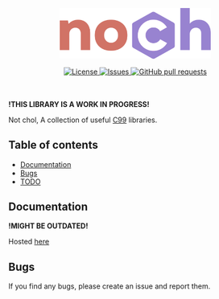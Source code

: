 <p align="center">
	<img width="300px" src="./res/logo.png">
</p>
<p align="center">
	<a href="./LICENSE">
		<img alt="License" src="https://img.shields.io/badge/license-MIT-26c374?style=for-the-badge">
	</a>
	<a href="https://github.com/LordOfTrident/noch/issues">
		<img alt="Issues" src="https://img.shields.io/github/issues/LordOfTrident/noch?style=for-the-badge&color=4f79e4">
	</a>
	<a href="https://github.com/LordOfTrident/noch/pulls">
		<img alt="GitHub pull requests" src="https://img.shields.io/github/issues-pr/LordOfTrident/noch?style=for-the-badge&color=4f79e4">
	</a>
	<br><br><br>
</p>

**!THIS LIBRARY IS A WORK IN PROGRESS!**

Not chol, A collection of useful [C99](https://en.wikipedia.org/wiki/C99) libraries.

## Table of contents
* [Documentation](#documentation)
* [Bugs](#bugs)
* [TODO](./todo.md)

## Documentation
**!MIGHT BE OUTDATED!**

Hosted [here](https://lordoftrident.github.io/docs/noch/)

## Bugs
If you find any bugs, please create an issue and report them.

